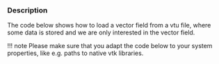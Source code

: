 ### Description

The code below shows how to load a vector field from a vtu file, where some data is stored and we are only interested in the vector field.

!!! note
    Please make sure that you adapt the code below to your system properties, like e.g. paths to native vtk libraries.
